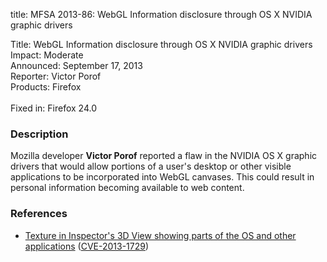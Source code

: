 title: MFSA 2013-86: WebGL Information disclosure through OS X NVIDIA graphic drivers

<p>
<span class="label">Title:</span>      WebGL Information disclosure through OS X NVIDIA graphic drivers<br/>
<span class="label">Impact:</span>     Moderate<br/>
<span class="label">Announced:</span>  September 17, 2013<br/>
<span class="label">Reporter:</span>   Victor Porof<br/>
<span class="label">Products:</span>   Firefox<br/>
<br/>
<span class="label">Fixed in:</span>   Firefox 24.0<br/>
</p>


<h3>Description</h3>

<p>Mozilla developer <strong>Victor Porof</strong> reported a flaw in the  NVIDIA OS X graphic drivers that would allow portions of a user's desktop or other visible applications to be incorporated into WebGL canvases. This could result in personal information becoming available to web content.
</p>


<h3>References</h3>

<ul>
  <li><a href="https://bugzilla.mozilla.org/show_bug.cgi?id=879656">
       Texture in Inspector's 3D View showing parts of the OS and other applications</a> (<a href="http://cve.mitre.org/cgi-bin/cvename.cgi?name=CVE-2013-1729" class="ex-ref">CVE-2013-1729</a>)</li>
</ul>



